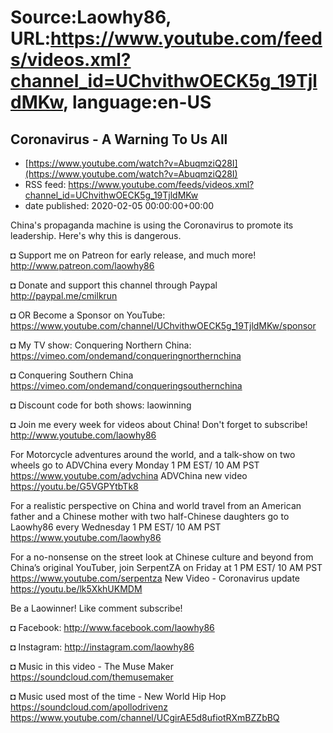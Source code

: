# Source:Laowhy86, URL:https://www.youtube.com/feeds/videos.xml?channel_id=UChvithwOECK5g_19TjldMKw, language:en-US

## Coronavirus - A Warning To Us All
 - [https://www.youtube.com/watch?v=AbuqmziQ28I](https://www.youtube.com/watch?v=AbuqmziQ28I)
 - RSS feed: https://www.youtube.com/feeds/videos.xml?channel_id=UChvithwOECK5g_19TjldMKw
 - date published: 2020-02-05 00:00:00+00:00

China's propaganda machine is using the Coronavirus to promote its leadership. Here's why this is dangerous. 

◘ Support me on Patreon for early release, and much more! http://www.patreon.com/laowhy86

◘ Donate and support this channel through Paypal http://paypal.me/cmilkrun

◘ OR Become a Sponsor on YouTube:
https://www.youtube.com/channel/UChvithwOECK5g_19TjldMKw/sponsor

◘ My TV show: Conquering Northern China:
https://vimeo.com/ondemand/conqueringnorthernchina

◘ Conquering Southern China
https://vimeo.com/ondemand/conqueringsouthernchina

◘ Discount code for both shows: laowinning

◘ Join me every week for videos about China! Don't forget to subscribe!
http://www.youtube.com/laowhy86

For Motorcycle adventures around the world, and a talk-show on two wheels go to ADVChina every Monday 1 PM EST/ 10 AM PST
https://www.youtube.com/advchina
ADVChina new video
https://youtu.be/G5VGPYtbTk8

For a realistic perspective on China and world travel from an American father and a Chinese mother with two half-Chinese daughters go to Laowhy86 every Wednesday 1 PM EST/ 10 AM PST
https://www.youtube.com/laowhy86

For a no-nonsense on the street look at Chinese culture and beyond from China’s original YouTuber, join SerpentZA on Friday at 1 PM EST/ 10 AM PST
https://www.youtube.com/serpentza
New Video - Coronavirus update
https://youtu.be/lk5XkhUKMDM

Be a Laowinner!
Like comment subscribe!

◘ Facebook:
http://www.facebook.com/laowhy86

◘ Instagram: 
http://instagram.com/laowhy86

◘ Music in this video - The Muse Maker
https://soundcloud.com/themusemaker

◘ Music used most of the time - New World Hip Hop
https://soundcloud.com/apollodrivenz
https://www.youtube.com/channel/UCgirAE5d8ufiotRXmBZZbBQ

